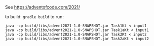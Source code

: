 See https://adventofcode.com/2021/

to build: `gradle build`
to run:
```
java -cp build/libs/advent2021-1.0-SNAPSHOT.jar Task1Kt < input1
java -cp build/libs/advent2021-1.0-SNAPSHOT.jar Task1aKt < input1
java -cp build/libs/advent2021-1.0-SNAPSHOT.jar Task2Kt < input2
java -cp build/libs/advent2021-1.0-SNAPSHOT.jar Task2aKt < input2
```

